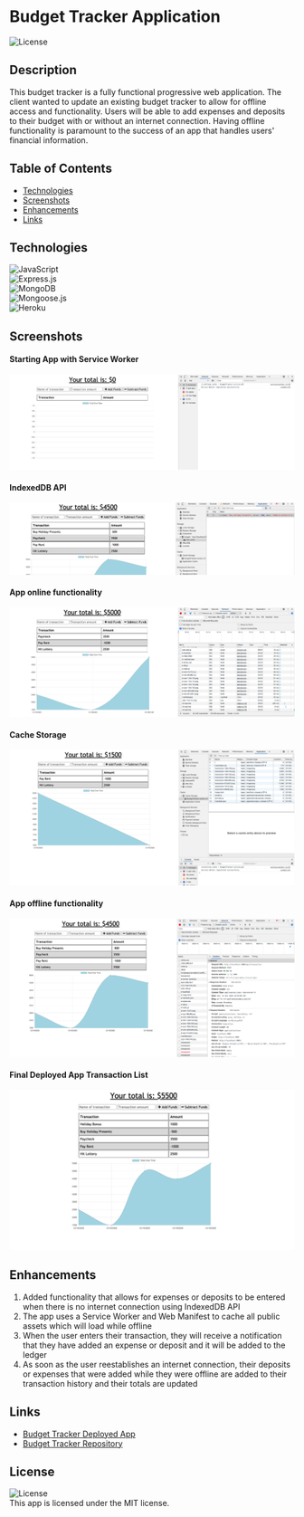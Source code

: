 # Budget Tracker Application
![License](https://img.shields.io/badge/license-MIT%20License-blue.svg)

## Description
This budget tracker is a fully functional progressive web application. The client wanted to update an existing budget tracker to allow for offline access and functionality. Users will be able to add expenses and deposits to their budget with or without an internet connection. Having offline functionality is paramount to the success of an app that handles users' financial information.

## Table of Contents
* [Technologies](#technologies)
* [Screenshots](#screenshots)
* [Enhancements](#enhancements)
* [Links](#links)

## Technologies
![JavaScript](https://img.shields.io/badge/JavaScript-F7DF1E?style=for-the-badge&logo=javascript&logoColor=black) <br />
![Express.js](https://img.shields.io/badge/Express.js-404D59?style=for-the-badge) <br />
![MongoDB](https://img.shields.io/badge/MongoDB-4EA94B?style=for-the-badge&logo=mongodb&logoColor=white) <br />
![Mongoose.js](https://img.shields.io/badge/Mongoose.js-DD0031?style=for-the-badge) <br /> 
![Heroku](https://img.shields.io/badge/Heroku-430098?style=for-the-badge&logo=heroku&logoColor=white) <br />

## Screenshots
#### Starting App with Service Worker
![Screenshots](./assets/img/Screenshot_start.png)
#### IndexedDB API
![Screenshots](./assets/img/Screenshot_indexedb.png)
#### App online functionality
![Screenshots](./assets/img/Screenshot_online.png)
#### Cache Storage
![Screenshots](./assets/img/Screenshot_cache.png)
#### App offline functionality
![Screenshots](./assets/img/Screenshot_offlinebackonline.png)
#### Final Deployed App Transaction List 
![Screenshots](./assets/img/Screenshot_finaltransactions.png)

## Enhancements
1. Added functionality that allows for expenses or deposits to be entered when there is no internet connection using IndexedDB API
2. The app uses a Service Worker and Web Manifest to cache all public assets which will load while offline
3. When the user enters their transaction, they will receive a notification that they have added an expense or deposit and it will be added to the ledger 
4. As soon as the user reestablishes an internet connection, their deposits or expenses that were added while they were offline are added to their transaction history and their totals are updated

## Links
* [Budget Tracker Deployed App]()
* [Budget Tracker Repository](https://github.com/bspiewak6/budget-tracker)

## License
![License](https://img.shields.io/badge/license-MIT%20License-blue.svg)  
This app is licensed under the MIT license.